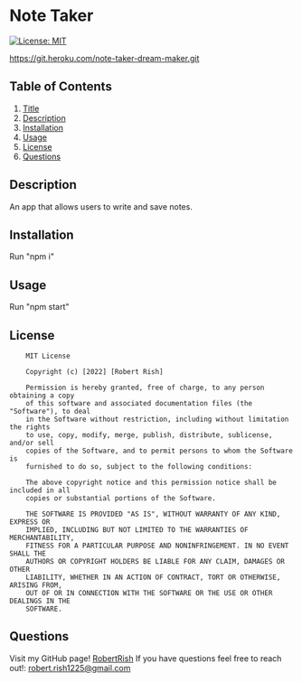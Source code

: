 # Note Taker
  [![License: MIT](https://img.shields.io/badge/License-MIT-yellow.svg)](https://opensource.org/licenses/MIT)
  
  https://git.heroku.com/note-taker-dream-maker.git
  ## Table of Contents
  1. [Title](#title)
  2. [Description](#description)
  3. [Installation](#installation)
  4. [Usage](#usage)
  5. [License](#license)
  6. [Questions](#questions)

  ## Description
  An app that allows users to write and save notes.

  ## Installation
  Run "npm i"

  ## Usage
  Run "npm start"

  ## License
  
        MIT License

        Copyright (c) [2022] [Robert Rish]
          
        Permission is hereby granted, free of charge, to any person obtaining a copy
        of this software and associated documentation files (the "Software"), to deal
        in the Software without restriction, including without limitation the rights
        to use, copy, modify, merge, publish, distribute, sublicense, and/or sell
        copies of the Software, and to permit persons to whom the Software is
        furnished to do so, subject to the following conditions:
          
        The above copyright notice and this permission notice shall be included in all
        copies or substantial portions of the Software.
          
        THE SOFTWARE IS PROVIDED "AS IS", WITHOUT WARRANTY OF ANY KIND, EXPRESS OR
        IMPLIED, INCLUDING BUT NOT LIMITED TO THE WARRANTIES OF MERCHANTABILITY,
        FITNESS FOR A PARTICULAR PURPOSE AND NONINFRINGEMENT. IN NO EVENT SHALL THE
        AUTHORS OR COPYRIGHT HOLDERS BE LIABLE FOR ANY CLAIM, DAMAGES OR OTHER
        LIABILITY, WHETHER IN AN ACTION OF CONTRACT, TORT OR OTHERWISE, ARISING FROM,
        OUT OF OR IN CONNECTION WITH THE SOFTWARE OR THE USE OR OTHER DEALINGS IN THE
        SOFTWARE.
      

  ## Questions
  Visit my GitHub page! [RobertRish](https://github.com/RobertRish)
  If you have questions feel free to reach out!: robert.rish1225@gmail.com